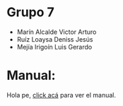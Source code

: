 # Grupo 7
* Marín Alcalde Victor Arturo 
* Ruíz Loaysa Deniss Jesús
* Mejía Irigoín Luis Gerardo
# Manual:
Hola pe, [click acá](https://github.com/GalaxyM4/Java-2023-II/blob/main/MANUAL.md) para ver el manual.
